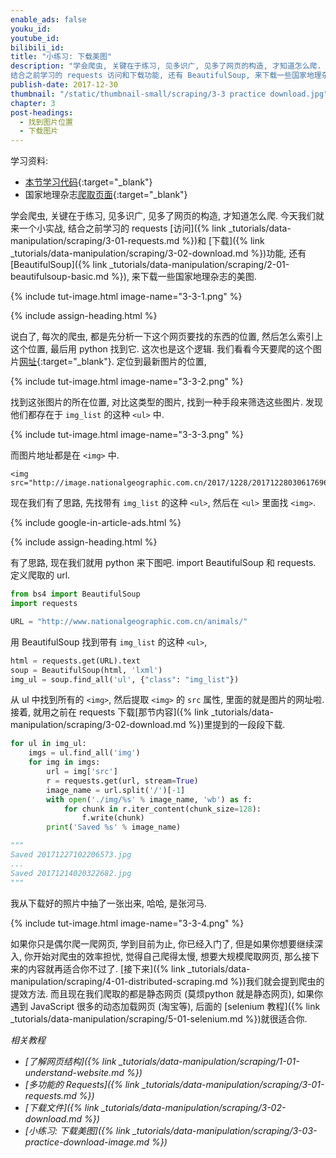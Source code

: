 ```yaml
---
enable_ads: false
youku_id:
youtube_id:
bilibili_id:
title: "小练习: 下载美图"
description: "学会爬虫, 关键在于练习, 见多识广, 见多了网页的构造, 才知道怎么爬. 今天我们就来一个小实战,
结合之前学习的 requests 访问和下载功能, 还有 BeautifulSoup, 来下载一些国家地理杂志的美图."
publish-date: 2017-12-30
thumbnail: "/static/thumbnail-small/scraping/3-3 practice download.jpg"
chapter: 3
post-headings:
  - 找到图片位置
  - 下载图片
---
```


学习资料:
  * [本节学习代码](https://github.com/MorvanZhou/easy-scraping-tutorial/blob/master/notebook/3-3-practice-download-images.ipynb){:target="_blank"}
  * 国家地理杂志[爬取页面](http://www.nationalgeographic.com.cn/animals/){:target="_blank"}


学会爬虫, 关键在于练习, 见多识广, 见多了网页的构造, 才知道怎么爬. 今天我们就来一个小实战,
结合之前学习的 requests [访问]({% link _tutorials/data-manipulation/scraping/3-01-requests.md %})和
[下载]({% link _tutorials/data-manipulation/scraping/3-02-download.md %})功能,
还有 [BeautifulSoup]({% link _tutorials/data-manipulation/scraping/2-01-beautifulsoup-basic.md %}), 来下载一些国家地理杂志的美图.


{% include tut-image.html image-name="3-3-1.png" %}



{% include assign-heading.html %}

说白了, 每次的爬虫, 都是先分析一下这个网页要找的东西的位置, 然后怎么索引上这个位置, 最后用 python 找到它.
这次也是这个逻辑. 我们看看今天要爬的这个图片[网址](http://www.nationalgeographic.com.cn/animals/){:target="_blank"}.
定位到最新图片的位置,

{% include tut-image.html image-name="3-3-2.png" %}

找到这张图片的所在位置, 对比这类型的图片, 找到一种手段来筛选这些图片. 发现他们都存在于 `img_list` 的这种 `<ul>` 中.

{% include tut-image.html image-name="3-3-3.png" %}

而图片地址都是在 `<img>` 中.

```
<img src="http://image.nationalgeographic.com.cn/2017/1228/20171228030617696.jpg">
```

现在我们有了思路, 先找带有 `img_list` 的这种 `<ul>`, 然后在 `<ul>` 里面找 `<img>`.


{% include google-in-article-ads.html %}









{% include assign-heading.html %}

有了思路, 现在我们就用 python 来下图吧. import BeautifulSoup 和 requests. 定义爬取的 url.

```python
from bs4 import BeautifulSoup
import requests

URL = "http://www.nationalgeographic.com.cn/animals/"
```

用 BeautifulSoup 找到带有 `img_list` 的这种 `<ul>`,

```python
html = requests.get(URL).text
soup = BeautifulSoup(html, 'lxml')
img_ul = soup.find_all('ul', {"class": "img_list"})
```

从 ul 中找到所有的 `<img>`, 然后提取 `<img>` 的 `src` 属性, 里面的就是图片的网址啦.
接着, 就用之前在 requests 下载[那节内容]({% link _tutorials/data-manipulation/scraping/3-02-download.md %})里提到的一段段下载.

```python
for ul in img_ul:
    imgs = ul.find_all('img')
    for img in imgs:
        url = img['src']
        r = requests.get(url, stream=True)
        image_name = url.split('/')[-1]
        with open('./img/%s' % image_name, 'wb') as f:
            for chunk in r.iter_content(chunk_size=128):
                f.write(chunk)
        print('Saved %s' % image_name)

"""
Saved 20171227102206573.jpg
...
Saved 20171214020322682.jpg
"""
```

我从下载好的照片中抽了一张出来, 哈哈, 是张河马.

{% include tut-image.html image-name="3-3-4.png" %}

如果你只是偶尔爬一爬网页, 学到目前为止, 你已经入门了, 但是如果你想要继续深入, 你开始对爬虫的效率担忧,
觉得自己爬得太慢, 想要大规模爬取网页, 那么接下来的内容就再适合你不过了.
[接下来]({% link _tutorials/data-manipulation/scraping/4-01-distributed-scraping.md %})我们就会提到爬虫的提效方法.
而且现在我们爬取的都是静态网页 (莫烦python 就是静态网页), 如果你遇到 JavaScript 很多的动态加载网页 (淘宝等),
后面的 [selenium 教程]({% link _tutorials/data-manipulation/scraping/5-01-selenium.md %})就很适合你.

*相关教程*

* *[了解网页结构]({% link _tutorials/data-manipulation/scraping/1-01-understand-website.md %})*
* *[多功能的 Requests]({% link _tutorials/data-manipulation/scraping/3-01-requests.md %})*
* *[下载文件]({% link _tutorials/data-manipulation/scraping/3-02-download.md %})*
* *[小练习: 下载美图]({% link _tutorials/data-manipulation/scraping/3-03-practice-download-image.md %})*